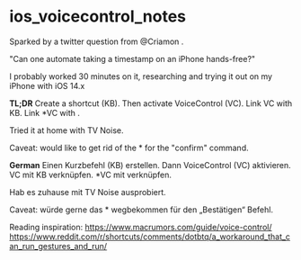 # ios_voicecontrol_notes

Sparked by a twitter question from @Criamon .


"Can one automate taking a timestamp on an iPhone hands-free?"

I probably worked 30 minutes on it, researching and trying it out on my iPhone with iOS 14.x

**TL;DR**
Create a shortcut (KB).
Then activate VoiceControl (VC).
Link VC with KB.
Link *VC with <item name>.

Tried it at home with TV Noise.

Caveat: would like to get rid of the * for the "confirm" command.


**German**
Einen Kurzbefehl (KB) erstellen.
Dann VoiceControl (VC) aktivieren.
VC mit KB verknüpfen.
*VC mit <item-Name> verknüpfen.

Hab es zuhause mit TV Noise ausprobiert.

Caveat: würde gerne das * wegbekommen für den „Bestätigen“ Befehl.


Reading inspiration:
https://www.macrumors.com/guide/voice-control/
https://www.reddit.com/r/shortcuts/comments/dotbtq/a_workaround_that_can_run_gestures_and_run/
